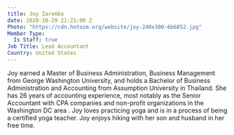 ```yaml
---
title: Joy Zaremba
date: 2020-10-29 21:21:00 Z
Photo: "https://cdn.hotosm.org/website/joy-240x300-6b6852.jpg"
Member Type:
  Is Staff: true
Job Title: Lead Accountant
Country: United States
---
```


Joy earned a Master of Business Administration, Business Management from George Washington University, and holds a Bachelor of Business Administration and Accounting from Assumption University in Thailand. She has 26 years of accounting experience, most notably as the Senior Accountant with CPA companies and non-profit organizations in the Washington DC area . Joy loves practicing yoga and is in a process of being a certified yoga teacher. Joy enjoys hiking with her son and husband in her free time.